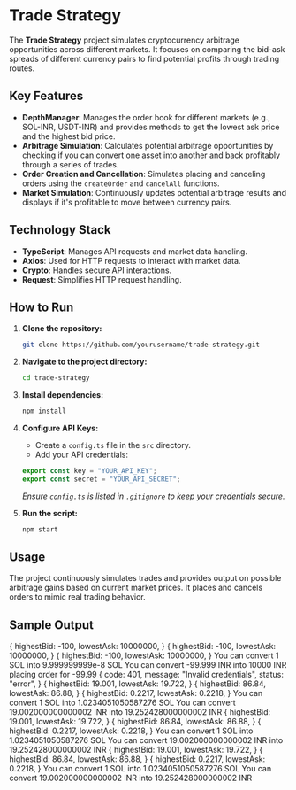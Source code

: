 # Trade Strategy

The **Trade Strategy** project simulates cryptocurrency arbitrage opportunities across different markets. It focuses on comparing the bid-ask spreads of different currency pairs to find potential profits through trading routes.

## **Key Features**

- **DepthManager**: Manages the order book for different markets (e.g., SOL-INR, USDT-INR) and provides methods to get the lowest ask price and the highest bid price.
- **Arbitrage Simulation**: Calculates potential arbitrage opportunities by checking if you can convert one asset into another and back profitably through a series of trades.
- **Order Creation and Cancellation**: Simulates placing and canceling orders using the `createOrder` and `cancelAll` functions.
- **Market Simulation**: Continuously updates potential arbitrage results and displays if it's profitable to move between currency pairs.

## **Technology Stack**

- **TypeScript**: Manages API requests and market data handling.
- **Axios**: Used for HTTP requests to interact with market data.
- **Crypto**: Handles secure API interactions.
- **Request**: Simplifies HTTP request handling.

## **How to Run**

1. **Clone the repository:**

    ```bash
    git clone https://github.com/yourusername/trade-strategy.git
    ```

2. **Navigate to the project directory:**

    ```bash
    cd trade-strategy
    ```

3. **Install dependencies:**

    ```bash
    npm install
    ```

4. **Configure API Keys:**

    - Create a `config.ts` file in the `src` directory.
    - Add your API credentials:

    ```typescript
    export const key = "YOUR_API_KEY";
    export const secret = "YOUR_API_SECRET";
    ```

    *Ensure `config.ts` is listed in `.gitignore` to keep your credentials secure.*

5. **Run the script:**

    ```bash
    npm start
    ```

## **Usage**

The project continuously simulates trades and provides output on possible arbitrage gains based on current market prices. It places and cancels orders to mimic real trading behavior.

## **Sample Output**

{
  highestBid: -100,
  lowestAsk: 10000000,
}
{
  highestBid: -100,
  lowestAsk: 10000000,
}
{
  highestBid: -100,
  lowestAsk: 10000000,
}
You can convert 1 SOL into 9.999999999e-8 SOL
You can convert -99.999 INR into 10000 INR
placing order for -99.99
{
  code: 401,
  message: "Invalid credentials",
  status: "error",
}
{
  highestBid: 19.001,
  lowestAsk: 19.722,
}
{
  highestBid: 86.84,
  lowestAsk: 86.88,
}
{
  highestBid: 0.2217,
  lowestAsk: 0.2218,
}
You can convert 1 SOL into 1.0234051050587276 SOL
You can convert 19.002000000000002 INR into 19.252428000000002 INR
{
  highestBid: 19.001,
  lowestAsk: 19.722,
}
{
  highestBid: 86.84,
  lowestAsk: 86.88,
}
{
  highestBid: 0.2217,
  lowestAsk: 0.2218,
}
You can convert 1 SOL into 1.0234051050587276 SOL
You can convert 19.002000000000002 INR into 19.252428000000002 INR
{
  highestBid: 19.001,
  lowestAsk: 19.722,
}
{
  highestBid: 86.84,
  lowestAsk: 86.88,
}
{
  highestBid: 0.2217,
  lowestAsk: 0.2218,
}
You can convert 1 SOL into 1.0234051050587276 SOL
You can convert 19.002000000000002 INR into 19.252428000000002 INR